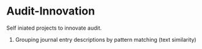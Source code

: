 # Audit-Innovation

Self iniated projects to innovate audit.

1) Grouping journal entry descriptions by pattern matching (text similarity)
